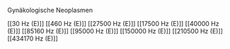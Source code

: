 Gynäkologische Neoplasmen

[[30 Hz (E)]]
[[460 Hz (E)]]
[[27500 Hz (E)]]
[[17500 Hz (E)]]
[[40000 Hz (E)]]
[[85160 Hz (E)]]
[[95000 Hz (E)]]
[[150000 Hz (E)]]
[[210500 Hz (E)]]
[[434170 Hz (E)]]
